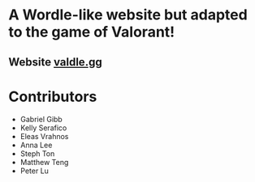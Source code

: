 # A Wordle-like website but adapted to the game of Valorant!
## Website [valdle.gg](https://valdle.gg/)

# Contributors
- Gabriel Gibb
- Kelly Serafico
- Eleas Vrahnos
- Anna Lee
- Steph Ton
- Matthew Teng
- Peter Lu
